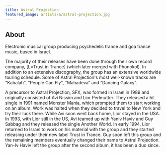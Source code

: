 ```yaml
---
title: Astral Projection
featured_image: artists/a/astral-projection.jpg
---
```

## About

Electronic musical group producing psychedelic trance and goa trance music, based in Israel.

The majority of their releases have been done through their own record company, [L=Trust in Trance] (which later merged with Phonokol). In addition to an extensive discography, the group has an extensive worldwide touring schedule. Some of Astral Projection's most well-known tracks are "Kabalah", "People Can Fly", "Mahadeva” and “Dancing Galaxy".

A precursor to Astral Projection, SFX, was formed in Israel in 1989 and originally consisted of Avi Nissim and Lior Perlmutter. They released a hit single in 1991 named Monster Mania, which prompted them to start working on an album. Work was halted when they decided to travel to New York and try their luck there. While Avi soon went back home, Lior stayed in the USA. In 1993, with Lior still in the US, Avi teamed up with Yaniv Haviv and Guy Sabbag and they released the single Another World.
In early 1994, Lior returned to Israel to work on his material with the group and they started releasing under their new label Trust in Trance. Guy soon left this group and the remaining members eventually changed their name to Astral Projection.
Yan-Iv Haviv left the group after the second album, it has been a duo since.
